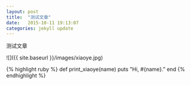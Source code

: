 ```yaml
---
layout: post
title:  "测试文章"
date:   2015-10-11 19:13:07
categories: jekyll update
---
```

测试文章

![]({{ site.baseurl }}/images/xiaoye.jpg)

{% highlight ruby %}
def print_xiaoye(name)
  puts "Hi, #{name}."
end
{% endhighlight %}